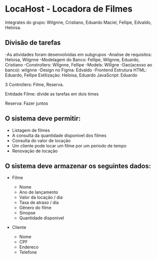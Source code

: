 # LocaHost - Locadora de Filmes
Integrates do grupo: Wilgnne, Cristiano, Eduardo Maciel, Fellipe, Edvaldo, Heloisa.

## Divisão de tarefas

-As atividades foram desenvolvidas em subgrupos
-Analise de requisitos: Heloisa, Wilgnne
-Modelagem do Banco: Fellipe, Wilgnne, Eduardo, Cristiano
-Constrollers: Wilgnne, Fellipe
-Models: Willgne
-Dao(acesso ao banco): wilgnne
-Design no Figma: Edvaldo
-Frontend
  Estrutura HTML: Eduardo, Fellipe
  Estilização: Heloisa, Eduardo
  JavaScript: Eduardo

3 Controllers: Filme, Reserva.

Entidade Filme: divide as tarefas em dois times

Reserva: Fazer juntos

## O sistema deve permitir:

- Listagem de filmes
- A consulta da quantidade disponivel dos filmes
- Consulta do valor de locação
- Um cliente pode locar um filme por um periodo de tempo
- Renovação de locação


## O sistema deve armazenar os seguintes dados:

- Filme
  - Nome
  - Ano de lançamento
  - Valor da locação / dia
  - Taxa de atraso / dia
  - Gênero do filme
  - Sinopse
  - Quantidade disponivel

- Cliente
  - Nome
  - CPF
  - Endereco
  - Telefone
